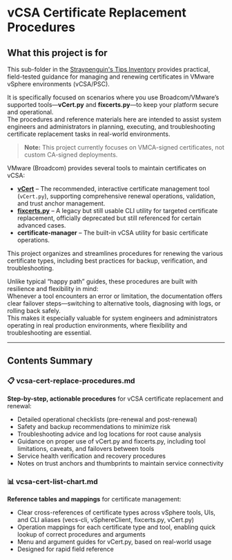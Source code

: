 # vCSA Certificate Replacement Procedures

## What this project is for

This sub-folder in the [Straypenguin's Tips Inventory](https://github.com/Tatsuya-Nonogaki/Straypenguins-Tips-Inventory) provides practical, field-tested guidance for managing and renewing certificates in VMware vSphere environments (vCSA/PSC).

It is specifically focused on scenarios where you use Broadcom/VMware’s supported tools—**vCert.py** and **fixcerts.py**—to keep your platform secure and operational.  
The procedures and reference materials here are intended to assist system engineers and administrators in planning, executing, and troubleshooting certificate replacement tasks in real-world environments.

> **Note:** This project currently focuses on VMCA-signed certificates, not custom CA-signed deployments.

VMware (Broadcom) provides several tools to maintain certificates on vCSA:

- **[vCert](https://knowledge.broadcom.com/external/article/385107)** – The recommended, interactive certificate management tool (`vCert.py`), supporting comprehensive renewal operations, validation, and trust anchor management.
- **[fixcerts.py](https://knowledge.broadcom.com/external/article?legacyId=90561)** – A legacy but still usable CLI utility for targeted certificate replacement, officially deprecated but still referenced for certain advanced cases.
- **certificate-manager** – The built-in vCSA utility for basic certificate operations.

This project organizes and streamlines procedures for renewing the various certificate types, including best practices for backup, verification, and troubleshooting.

Unlike typical “happy path” guides, these procedures are built with resilience and flexibility in mind:  
Whenever a tool encounters an error or limitation, the documentation offers clear failover steps—switching to alternative tools, diagnosing with logs, or rolling back safely.  
This makes it especially valuable for system engineers and administrators operating in real production environments, where flexibility and troubleshooting are essential.

---

## Contents Summary

### 📋 vcsa-cert-replace-procedures.md
**Step-by-step, actionable procedures** for vCSA certificate replacement and renewal:
- Detailed operational checklists (pre-renewal and post-renewal)
- Safety and backup recommendations to minimize risk
- Troubleshooting advice and log locations for root cause analysis
- Guidance on proper use of vCert.py and fixcerts.py, including tool limitations, caveats, and failovers between tools
- Service health verification and recovery procedures
- Notes on trust anchors and thumbprints to maintain service connectivity

### 📊 vcsa-cert-list-chart.md
**Reference tables and mappings** for certificate management:
- Clear cross-references of certificate types across vSphere tools, UIs, and CLI aliases (vecs-cli, vSphereClient, fixcerts.py, vCert.py)
- Operation mappings for each certificate type and tool, enabling quick lookup of correct procedures and arguments
- Menu and argument guides for vCert.py, based on real-world usage
- Designed for rapid field reference

